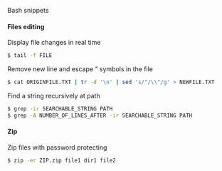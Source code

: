 Bash snippets


#### Files editing 
Display file changes in real time
```bash
$ tail -f FILE
```
Remove new line and escape " symbols in the file
```bash
$ cat ORIGINFILE.TXT | tr -d '\n' | sed 's/"/\\"/g' > NEWFILE.TXT
```

Find a string recursively at path
```bash
$ grep -ir SEARCHABLE_STRING PATH
$ grep -A NUMBER_OF_LINES_AFTER -ir SEARCHABLE_STRING PATH
```

#### Zip
Zip files with password protecting
```bash
$ zip -er ZIP.zip file1 dir1 file2
```




